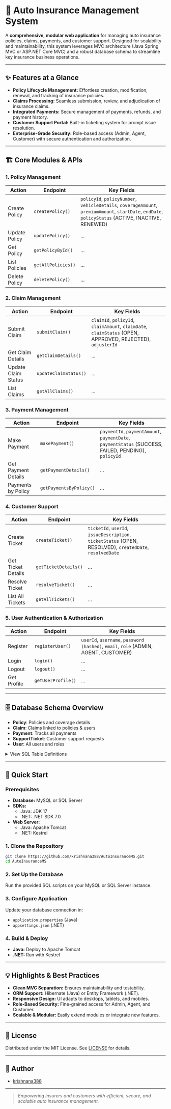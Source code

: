 # 🚗 Auto Insurance Management System

A **comprehensive, modular web application** for managing auto insurance policies, claims, payments, and customer support. Designed for scalability and maintainability, this system leverages MVC architecture (Java Spring MVC or ASP.NET Core MVC) and a robust database schema to streamline key insurance business operations.

---

## ✨ Features at a Glance

- **Policy Lifecycle Management:** Effortless creation, modification, renewal, and tracking of insurance policies.
- **Claims Processing:** Seamless submission, review, and adjudication of insurance claims.
- **Integrated Payments:** Secure management of payments, refunds, and payment history.
- **Customer Support Portal:** Built-in ticketing system for prompt issue resolution.
- **Enterprise-Grade Security:** Role-based access (Admin, Agent, Customer) with secure authentication and authorization.

---

## 🏗️ Core Modules & APIs

### 1. Policy Management

| Action          | Endpoint           | Key Fields                                                    |
|-----------------|--------------------|---------------------------------------------------------------|
| Create Policy   | `createPolicy()`   | `policyId`, `policyNumber`, `vehicleDetails`, `coverageAmount`, `premiumAmount`, `startDate`, `endDate`, `policyStatus` (ACTIVE, INACTIVE, RENEWED) |
| Update Policy   | `updatePolicy()`   | ...                                                           |
| Get Policy      | `getPolicyById()`  | ...                                                           |
| List Policies   | `getAllPolicies()` | ...                                                           |
| Delete Policy   | `deletePolicy()`   | ...                                                           |

### 2. Claim Management

| Action             | Endpoint                 | Key Fields                                                  |
|--------------------|--------------------------|-------------------------------------------------------------|
| Submit Claim       | `submitClaim()`          | `claimId`, `policyId`, `claimAmount`, `claimDate`, `claimStatus` (OPEN, APPROVED, REJECTED), `adjusterId` |
| Get Claim Details  | `getClaimDetails()`      | ...                                                         |
| Update Claim Status| `updateClaimStatus()`    | ...                                                         |
| List Claims        | `getAllClaims()`         | ...                                                         |

### 3. Payment Management

| Action               | Endpoint                  | Key Fields                                    |
|----------------------|---------------------------|-----------------------------------------------|
| Make Payment         | `makePayment()`           | `paymentId`, `paymentAmount`, `paymentDate`, `paymentStatus` (SUCCESS, FAILED, PENDING), `policyId` |
| Get Payment Details  | `getPaymentDetails()`     | ...                                           |
| Payments by Policy   | `getPaymentsByPolicy()`   | ...                                           |

### 4. Customer Support

| Action              | Endpoint                 | Key Fields                                           |
|---------------------|--------------------------|------------------------------------------------------|
| Create Ticket       | `createTicket()`         | `ticketId`, `userId`, `issueDescription`, `ticketStatus` (OPEN, RESOLVED), `createdDate`, `resolvedDate` |
| Get Ticket Details  | `getTicketDetails()`     | ...                                                  |
| Resolve Ticket      | `resolveTicket()`        | ...                                                  |
| List All Tickets    | `getAllTickets()`        | ...                                                  |

### 5. User Authentication & Authorization

| Action            | Endpoint               | Key Fields                                 |
|-------------------|------------------------|--------------------------------------------|
| Register          | `registerUser()`        | `userId`, `username`, `password (hashed)`, `email`, `role` (ADMIN, AGENT, CUSTOMER) |
| Login             | `login()`               | ...                                        |
| Logout            | `logout()`              | ...                                        |
| Get Profile       | `getUserProfile()`      | ...                                        |

---

## 🗄️ Database Schema Overview

- **Policy**: Policies and coverage details  
- **Claim**: Claims linked to policies & users  
- **Payment**: Tracks all payments  
- **SupportTicket**: Customer support requests  
- **User**: All users and roles  

<details>
<summary>View SQL Table Definitions</summary>

```sql
-- Policy Table
CREATE TABLE Policy (
  policyId INT AUTO_INCREMENT PRIMARY KEY,
  policyNumber VARCHAR(50) NOT NULL,
  vehicleDetails TEXT,
  coverageAmount DECIMAL(10,2),
  coverageType VARCHAR(100),
  premiumAmount DECIMAL(10,2),
  startDate DATE,
  endDate DATE,
  policyStatus ENUM('ACTIVE', 'INACTIVE', 'RENEWED')
);

-- Claim Table
CREATE TABLE Claim (
  claimId INT AUTO_INCREMENT PRIMARY KEY,
  policyId INT,
  claimAmount DECIMAL(10,2),
  claimDate DATE,
  claimStatus ENUM('OPEN', 'APPROVED', 'REJECTED'),
  adjusterId INT,
  FOREIGN KEY (policyId) REFERENCES Policy(policyId),
  FOREIGN KEY (adjusterId) REFERENCES User(userId)
);

-- Payment Table
CREATE TABLE Payment (
  paymentId INT AUTO_INCREMENT PRIMARY KEY,
  policyId INT,
  paymentAmount DECIMAL(10,2),
  paymentDate DATE,
  paymentStatus ENUM('SUCCESS', 'FAILED', 'PENDING'),
  FOREIGN KEY (policyId) REFERENCES Policy(policyId)
);

-- SupportTicket Table
CREATE TABLE SupportTicket (
  ticketId INT AUTO_INCREMENT PRIMARY KEY,
  userId INT,
  issueDescription TEXT,
  ticketStatus ENUM('OPEN', 'RESOLVED'),
  createdDate DATE,
  resolvedDate DATE,
  FOREIGN KEY (userId) REFERENCES User(userId)
);

-- User Table
CREATE TABLE User (
  userId INT AUTO_INCREMENT PRIMARY KEY,
  username VARCHAR(50) UNIQUE,
  password VARCHAR(255),
  email VARCHAR(100),
  role ENUM('ADMIN', 'AGENT', 'CUSTOMER')
);
```
</details>

---

## 🚀 Quick Start

### Prerequisites

- **Database:** MySQL or SQL Server
- **SDKs:**  
  - Java: JDK 17  
  - .NET: .NET SDK 7.0
- **Web Server:**  
  - Java: Apache Tomcat  
  - .NET: Kestrel

### 1. Clone the Repository

```bash
git clone https://github.com/krishnana388/AutoInsuranceMS.git
cd AutoInsuranceMS
```

### 2. Set Up the Database

Run the provided SQL scripts on your MySQL or SQL Server instance.

### 3. Configure Application

Update your database connection in:
- `application.properties` (Java)
- `appsettings.json` (.NET)

### 4. Build & Deploy

- **Java:** Deploy to Apache Tomcat
- **.NET:** Run with Kestrel

---

## 💡 Highlights & Best Practices

- **Clean MVC Separation:** Ensures maintainability and testability.
- **ORM Support:** Hibernate (Java) or Entity Framework (.NET).
- **Responsive Design:** UI adapts to desktops, tablets, and mobiles.
- **Role-Based Security:** Fine-grained access for Admin, Agent, and Customer.
- **Scalable & Modular:** Easily extend modules or integrate new features.

---

## 📄 License

Distributed under the MIT License. See [LICENSE](LICENSE) for details.

---

## 👤 Author

- [krishnana388](https://github.com/krishnana388)

---

> _Empowering insurers and customers with efficient, secure, and scalable auto insurance management._
